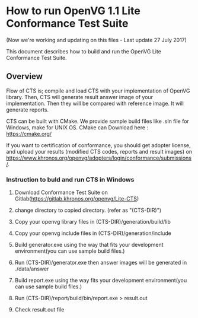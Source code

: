 # How to run OpenVG 1.1 Lite Conformance Test Suite
(Now we're working and updating on this files - Last update 27 July 2017)

This document describes how to build and run the OpenVG Lite Conformance Test Suite.

## Overview

Flow of CTS is; compile and load CTS with your implementation of OpenVG library. Then, CTS will generate result answer image of your implementation.
Then they will be compared with reference image. It will generate reports.

CTS can be built with CMake. We provide sample build files like .sln file for Windows, make for UNIX OS. CMake can Download here : https://cmake.org/

If you want to certification of conformance, you should get adopter license, and upload your results (modified CTS codes, reports and result images)
on https://www.khronos.org/openvg/adopters/login/conformance/submissions/.

### Instruction to buld and run CTS in Windows

1. Download Conformance Test Suite on Gitlab(https://gitlab.khronos.org/openvg/Lite-CTS)
2. change directory to copied directory. (refer as "(CTS-DIR)")

3. Copy your openvg library files in (CTS-DIR)/generation/build/lib
4. Copy your openvg include files in (CTS-DIR)/generation/include
5. Build generator.exe using the way that fits your development environment(you can use sample build files.)
6. Run (CTS-DIR)/generator.exe then answer images will be generated in ./data/answer
7. Build report.exe using the way fits your development environment(you can use sample build files.)
8. Run (CTS-DIR)/report/build/bin/report.exe > result.out
9. Check result.out file

